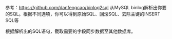 参考：https://github.com/danfengcao/binlog2sql
从MySQL binlog解析出你要的SQL。根据不同选项，你可以得到原始SQL、回滚SQL、去除主键的INSERT SQL等

根据解析出的SQL语句，截取需要的字段同步数据至其他数据库。

